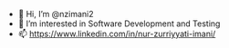 - 👋 Hi, I’m @nzimani2
- 👀 I’m interested in Software Development and Testing
- 📫 https://www.linkedin.com/in/nur-zurriyyati-imani/

<!---
nzimani2/nzimani2 is a ✨ special ✨ repository because its `README.md` (this file) appears on your GitHub profile.
You can click the Preview link to take a look at your changes.
--->
